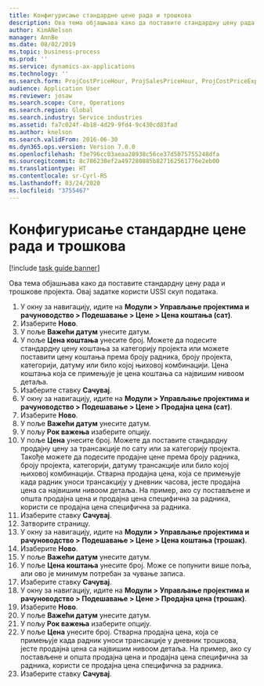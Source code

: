```yaml
---
title: Конфигурисање стандардне цене рада и трошкова
description: Ова тема објашњава како да поставите стандардну цену рада и трошкове пројекта.
author: KimANelson
manager: AnnBe
ms.date: 08/02/2019
ms.topic: business-process
ms.prod: ''
ms.service: dynamics-ax-applications
ms.technology: ''
ms.search.form: ProjCostPriceHour, ProjSalesPriceHour, ProjCostPriceExpense, ProjSalesPriceCost
audience: Application User
ms.reviewer: josaw
ms.search.scope: Core, Operations
ms.search.region: Global
ms.search.industry: Service industries
ms.assetid: fa7c024f-4b18-4d29-9fd4-9c430cd83fad
ms.author: knelson
ms.search.validFrom: 2016-06-30
ms.dyn365.ops.version: Version 7.0.0
ms.openlocfilehash: f3e796cc03aeaa28938c56ce37d5075755248dfa
ms.sourcegitcommit: 8c786230ef2a497280885b827162561776e2eb00
ms.translationtype: HT
ms.contentlocale: sr-Cyrl-RS
ms.lasthandoff: 03/24/2020
ms.locfileid: "3755467"
---
```

# <a name="configure-standard-costs-for-labor-and-expenses"></a>Конфигурисање стандардне цене рада и трошкова

[!include [task guide banner](../../includes/task-guide-banner.md)]

Ова тема објашњава како да поставите стандардну цену рада и трошкове пројекта. Овај задатке користи USSI скуп података.

1. У окну за навигацију, идите на **Модули > Управљање пројектима и рачуноводство > Подешавање > Цене > Цена коштања (сат)**.
2. Изаберите **Ново**.
3. У поље **Важећи датум** унесите датум.
4. У поље **Цена коштања** унесите број. Можете да подесите стандардну цену коштања за категорију пројекта или можете поставити цену коштања према броју радника, броју пројекта, категорији, датуму или било којој њиховој комбинацији. Цена коштања која се примењује је цена коштања са највишим нивоом детаља.  
5. Изаберите ставку **Сачувај**.
6. У окну за навигацију, идите на **Модули > Управљање пројектима и рачуноводство > Подешавање > Цене > Продајна цена (сат)**.
7. Изаберите **Ново**.
8. У поље **Важећи датум** унесите датум.
9. У пољу **Рок важења** изаберите опцију.
10. У поље **Цена** унесите број. Можете да поставите стандардну продајну цену за трансакције по сату или за категорију пројекта. Такође можете да подесите продајне цене према броју радника, броју пројекта, категорији, датуму трансакције или било којој њиховој комбинацији. Стварна продајна цена, која се примењује када радник уноси трансакцију у дневник часова, јесте продајна цена са највишим нивоом детаља. На пример, ако су постављене и општа продајна цена и продајна цена специфична за радника, користи се продајна цена специфична за радника.  
11. Изаберите ставку **Сачувај**.
12. Затворите страницу.
13. У окну за навигацију, идите на **Модули > Управљање пројектима и рачуноводство > Подешавање > Цене > Цена коштања (трошак)**.
14. Изаберите **Ново**.
15. У поље **Важећи датум** унесите датум.
16. У поље **Цена коштања** унесите број. Може се попунити више поља, али ово је минимум потребан за чување записа.  
17. Изаберите ставку **Сачувај**.
18. У окну за навигацију, идите на **Модули > Управљање пројектима и рачуноводство > Подешавање > Цене > Продајна цена (трошак)**.
19. Изаберите **Ново**.
20. У поље **Важећи датум** унесите датум.
21. У пољу **Рок важења** изаберите опцију.
22. У поље **Цена** унесите број. Стварна продајна цена, која се примењује када радник уноси трансакције у дневник трошкова, јесте продајна цена са највишим нивоом детаља. На пример, ако су постављене и општа продајна цена и продајна цена специфична за радника, користи се продајна цена специфична за радника.  
23. Изаберите ставку **Сачувај**.

